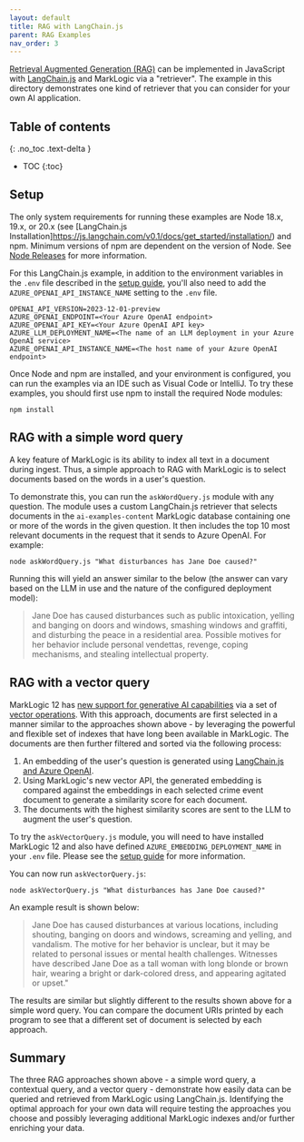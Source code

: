 ```yaml
---
layout: default
title: RAG with LangChain.js
parent: RAG Examples
nav_order: 3
---
```


[Retrieval Augmented Generation (RAG)](https://docs.langchain4j.dev/tutorials/rag) can be implemented in JavaScript with
[LangChain.js](https://js.langchain.com/docs/introduction/) and MarkLogic via a "retriever". The example in this
directory demonstrates one kind of retriever that you can consider for your own AI application.

## Table of contents
{: .no_toc .text-delta }

- TOC
{:toc}

## Setup

The only system requirements for running these examples are Node 18.x, 19.x, or 20.x
(see [LangChain.js Installation]https://js.langchain.com/v0.1/docs/get_started/installation/) and npm.
Minimum versions of npm are dependent on the version of Node.
See [Node Releases](https://nodejs.org/en/about/previous-releases#looking-for-latest-release-of-a-version-branch)
for more information.

For this LangChain.js example, in addition to the environment variables in the `.env` file described in the 
[setup guide](../setup.md), you'll also need to add the `AZURE_OPENAI_API_INSTANCE_NAME` setting to the `.env` file.

```
OPENAI_API_VERSION=2023-12-01-preview
AZURE_OPENAI_ENDPOINT=<Your Azure OpenAI endpoint>
AZURE_OPENAI_API_KEY=<Your Azure OpenAI API key>
AZURE_LLM_DEPLOYMENT_NAME=<The name of an LLM deployment in your Azure OpenAI service>
AZURE_OPENAI_API_INSTANCE_NAME=<The host name of your Azure OpenAI endpoint>
```

Once Node and npm are installed, and your environment is configured, you can run the examples via an IDE such as Visual
Code or IntelliJ. To try these examples, you should first use npm to install the required Node modules:
```
npm install
```

## RAG with a simple word query

A key feature of MarkLogic is its ability to index all text in a document during ingest. Thus, a simple approach to RAG
with MarkLogic is to select documents based on the words in a user's question.

To demonstrate this, you can run the `askWordQuery.js` module with any question. The module uses a custom LangChain.js
retriever that selects documents in the `ai-examples-content` MarkLogic database containing one or more of the words
in the given question. It then includes the top 10 most relevant documents in the request that it sends to Azure OpenAI.
For example:

```
node askWordQuery.js "What disturbances has Jane Doe caused?" 
```

Running this will yield an answer similar to the below (the answer can vary based on the LLM in use and the nature
of the configured deployment model):

> Jane Doe has caused disturbances such as public intoxication, yelling and banging on doors and windows, smashing
> windows and graffiti, and disturbing the peace in a residential area. Possible motives for her behavior include
> personal vendettas, revenge, coping mechanisms, and stealing intellectual property.

## RAG with a vector query

MarkLogic 12 has
[new support for generative AI capabilities](https://investors.progress.com/news-releases/news-release-details/progress-announces-powerful-new-generative-ai-capabilities)
via a set of [vector operations](https://docs.marklogic.com/12.0/vec/vector-operations). With this approach,
documents are first selected in a manner similar to the approaches shown above - by leveraging the powerful and flexible
set of indexes that have long been available in MarkLogic. The documents are then further filtered and sorted via
the following process:

1. An embedding of the user's question is generated using [LangChain.js and Azure OpenAI](https://python.langchain.com/docs/integrations/text_embedding/).
2. Using MarkLogic's new vector API, the generated embedding is compared against the embeddings in each
   selected crime event document to generate a similarity score for each document.
3. The documents with the highest similarity scores are sent to the LLM to augment the user's question.

To try the `askVectorQuery.js` module, you will need to have installed MarkLogic 12 and also have defined
`AZURE_EMBEDDING_DEPLOYMENT_NAME` in your `.env` file. Please see the
[setup guide](../setup.md) for more information.

You can now run `askVectorQuery.js`:
```
node askVectorQuery.js "What disturbances has Jane Doe caused?"
```

An example result is shown below:

> Jane Doe has caused disturbances at various locations, including shouting, banging on doors and windows, screaming and
> yelling, and vandalism. The motive for her behavior is unclear, but it may be related to personal issues or mental
> health challenges. Witnesses have described Jane Doe as a tall woman with long blonde or brown hair, wearing a bright
> or dark-colored dress, and appearing agitated or upset."

The results are similar but slightly different to the results shown above for a simple word query. You can compare
the document URIs printed by each program to see that a different set of document is selected by each approach.


## Summary

The three RAG approaches shown above - a simple word query, a contextual query, and a vector query - demonstrate how
easily data can be queried and retrieved from MarkLogic using LangChain.js. Identifying the optimal approach for your own
data will require testing the approaches you choose and possibly leveraging additional MarkLogic indexes and/or
further enriching your data.
